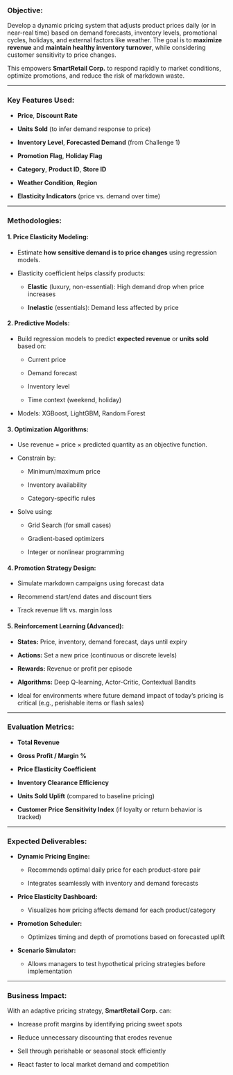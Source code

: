 
###  **Objective:**

Develop a dynamic pricing system that adjusts product prices daily (or in near-real time) based on demand forecasts, inventory levels, promotional cycles, holidays, and external factors like weather. The goal is to **maximize revenue** and **maintain healthy inventory turnover**, while considering customer sensitivity to price changes.

This empowers **SmartRetail Corp.** to respond rapidly to market conditions, optimize promotions, and reduce the risk of markdown waste.

---

###  **Key Features Used:**

- **Price**, **Discount Rate**
    
- **Units Sold** (to infer demand response to price)
    
- **Inventory Level**, **Forecasted Demand** (from Challenge 1)
    
- **Promotion Flag**, **Holiday Flag**
    
- **Category**, **Product ID**, **Store ID**
    
- **Weather Condition**, **Region**
    
- **Elasticity Indicators** (price vs. demand over time)
    

---

### **Methodologies:**

#### 1.  **Price Elasticity Modeling:**

- Estimate **how sensitive demand is to price changes** using regression models.
    
- Elasticity coefficient helps classify products:
    
    - **Elastic** (luxury, non-essential): High demand drop when price increases
        
    - **Inelastic** (essentials): Demand less affected by price
        

#### 2. **Predictive Models:**

- Build regression models to predict **expected revenue** or **units sold** based on:
    
    - Current price
        
    - Demand forecast
        
    - Inventory level
        
    - Time context (weekend, holiday)
        
- Models: XGBoost, LightGBM, Random Forest
    

#### 3. **Optimization Algorithms:**

- Use revenue = price × predicted quantity as an objective function.
    
- Constrain by:
    
    - Minimum/maximum price
        
    - Inventory availability
        
    - Category-specific rules
        
- Solve using:
    
    - Grid Search (for small cases)
        
    - Gradient-based optimizers
        
    - Integer or nonlinear programming
        

#### 4.  **Promotion Strategy Design:**

- Simulate markdown campaigns using forecast data
    
- Recommend start/end dates and discount tiers
    
- Track revenue lift vs. margin loss
    

#### 5.  **Reinforcement Learning (Advanced):**

- **States:** Price, inventory, demand forecast, days until expiry
    
- **Actions:** Set a new price (continuous or discrete levels)
    
- **Rewards:** Revenue or profit per episode
    
- **Algorithms:** Deep Q-learning, Actor-Critic, Contextual Bandits
    
- Ideal for environments where future demand impact of today’s pricing is critical (e.g., perishable items or flash sales)
    

---

###  **Evaluation Metrics:**

- **Total Revenue**
    
- **Gross Profit / Margin %**
    
- **Price Elasticity Coefficient**
    
- **Inventory Clearance Efficiency**
    
- **Units Sold Uplift** (compared to baseline pricing)
    
- **Customer Price Sensitivity Index** (if loyalty or return behavior is tracked)
    

---

###  **Expected Deliverables:**

- **Dynamic Pricing Engine:**
    
    - Recommends optimal daily price for each product-store pair
        
    - Integrates seamlessly with inventory and demand forecasts
        
- **Price Elasticity Dashboard:**
    
    - Visualizes how pricing affects demand for each product/category
        
- **Promotion Scheduler:**
    
    - Optimizes timing and depth of promotions based on forecasted uplift
        
- **Scenario Simulator:**
    
    - Allows managers to test hypothetical pricing strategies before implementation
        

---

###  **Business Impact:**

With an adaptive pricing strategy, **SmartRetail Corp.** can:

- Increase profit margins by identifying pricing sweet spots
    
- Reduce unnecessary discounting that erodes revenue
    
- Sell through perishable or seasonal stock efficiently
    
- React faster to local market demand and competition